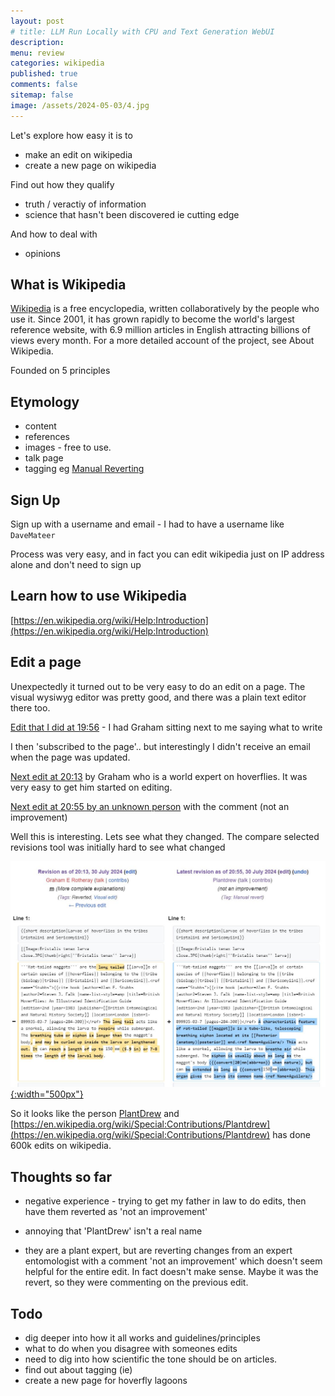 ```yaml
---
layout: post
# title: LLM Run Locally with CPU and Text Generation WebUI 
description: 
menu: review
categories: wikipedia 
published: true 
comments: false     
sitemap: false
image: /assets/2024-05-03/4.jpg
---
```


Let's explore how easy it is to

- make an edit on wikipedia
- create a new page on wikipedia

Find out how they qualify

- truth / veractiy of information
- science that hasn't been discovered ie cutting edge

And how to deal with

- opinions

## What is Wikipedia

[Wikipedia](https://en.wikipedia.org/wiki/Help:Introduction_to_Wikipedia ) is a free encyclopedia, written collaboratively by the people who use it. Since 2001, it has grown rapidly to become the world's largest reference website, with 6.9 million articles in English attracting billions of views every month. For a more detailed account of the project, see About Wikipedia.

Founded on 5 principles

## Etymology

- content
- references
- images - free to use.
- talk page
- tagging eg [Manual Reverting](https://en.wikipedia.org/wiki/Help:Reverting#Manual_reverting)



## Sign Up

Sign up with a username and email - I had to have a username like `DaveMateer`

Process was very easy, and in fact you can edit wikipedia just on IP address alone and don't need to sign up

## Learn how to use Wikipedia

[https://en.wikipedia.org/wiki/Help:Introduction](https://en.wikipedia.org/wiki/Help:Introduction)

## Edit a page

Unexpectedly it turned out to be very easy to do an edit on a page. The visual wysiwyg editor was pretty good, and there was a plain text editor there too.

[Edit that I did at 19:56](https://en.wikipedia.org/w/index.php?title=Rat-tailed_maggot&oldid=1237642615) - I had Graham sitting next to me saying what to write

I then 'subscribed to the page'.. but interestingly I didn't receive an email when the page was updated.


[Next edit at 20:13](https://en.wikipedia.org/w/index.php?title=Rat-tailed_maggot&oldid=1237645561) by Graham who is a world expert on hoverflies. It was very easy to get him started on editing.


[Next edit at 20:55 by an unknown person](https://en.wikipedia.org/w/index.php?title=Rat-tailed_maggot&oldid=1237653825) with the comment (not an improvement)

Well this is interesting. Lets see what they changed. The compare selected revisions tool was initially hard to see what changed

[![alt text](/assets/2024-07-31/1.jpg "email"){:width="500px"}](/assets/2024-07-31/1.jpg)

So it looks like the person [PlantDrew](https://en.wikipedia.org/wiki/User:Plantdrew) and [https://en.wikipedia.org/wiki/Special:Contributions/Plantdrew](https://en.wikipedia.org/wiki/Special:Contributions/Plantdrew) has done 600k edits on wikipedia.

## Thoughts so far

- negative experience - trying to get my father in law to do edits, then have them reverted as 'not an improvement'

- annoying that 'PlantDrew' isn't a real name

- they are a plant expert, but are reverting changes from an expert entomologist with a comment 'not an improvement' which doesn't seem helpful for the entire edit. In fact doesn't make sense. Maybe it was the revert, so they were commenting on the previous edit.


## Todo

- dig deeper into how it all works and guidelines/principles
- what to do when you disagree with someones edits
- need to dig into how scientific the tone should be on articles.
- find out about tagging (ie)
- create a new page for hoverfly lagoons


